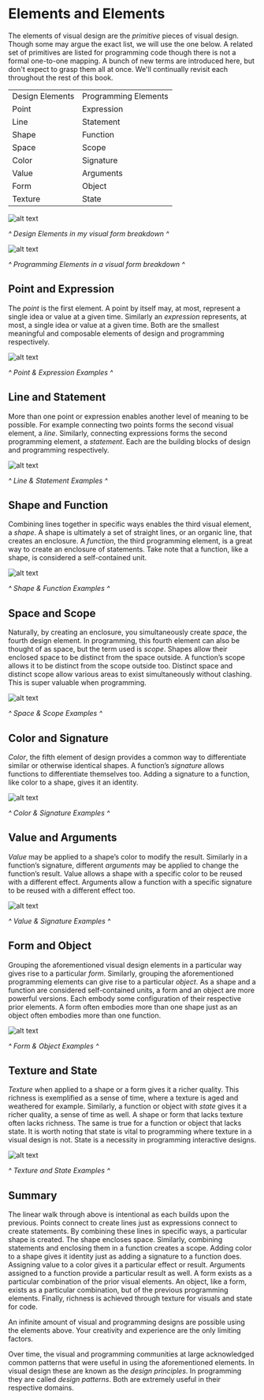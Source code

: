 # Elements and Elements

The elements of visual design are the *primitive* pieces of visual design. Though some may argue the exact list, we will use the one below. A related set of primitives are listed for programming code though there is not a formal one-to-one mapping. A bunch of new terms are introduced here, but don't expect to grasp them all at once. We'll continually revisit each throughout the rest of this book.

<table>
  <tr>
    <td>Design Elements</td>
    <td>Programming Elements</td>
  </tr>
  <tr>
    <td>Point</td>
    <td>Expression</td>
  </tr>
  <tr>
    <td>Line</td>
    <td>Statement</td>
  </tr>
  <tr>
    <td>Shape</td>
    <td>Function</td>
  </tr>
  <tr>
    <td>Space</td>
    <td>Scope</td>
  </tr>
  <tr>
    <td>Color</td>
    <td>Signature</td>
  </tr>
  <tr>
    <td>Value</td>
    <td>Arguments</td>
  </tr>
  <tr>
    <td>Form</td>
    <td>Object</td>
  </tr>
  <tr>
    <td>Texture</td>
    <td>State</td>
  </tr>
</table>

![alt text](../assets/visual-todo-placeholder.jpg "Design Elements in my visual form")

*^ Design Elements in my visual form breakdown ^*

![alt text](../assets/visual-todo-placeholder.jpg "Coding Elements in a visual form")

*^ Programming Elements in a visual form breakdown ^*

## Point and Expression

The *point* is the first element. A point by itself may, at most, represent a single idea or value at a given time. Similarly an *expression* represents, at most, a single idea or value at a given time. Both are the smallest meaningful and composable elements of design and programming respectively.

![alt text](../assets/visual-todo-placeholder.jpg "Point & Expression Examples")

*^ Point & Expression Examples ^*

## Line and Statement

More than one point or expression enables another level of meaning to be possible. For example connecting two points forms the second visual element, a *line*. Similarly, connecting expressions forms the second programming element, a *statement*. Each are the building blocks of design and programming respectively.

![alt text](../assets/visual-todo-placeholder.jpg "Line & Statement Examples")

*^ Line & Statement Examples ^*

## Shape and Function

Combining lines together in specific ways enables the third visual element, a *shape*. A shape is ultimately a set of straight lines, or an organic line, that creates an enclosure. A *function*, the third programming element, is a great way to create an enclosure of statements. Take note that a function, like a shape, is considered a self-contained unit.

![alt text](../assets/visual-todo-placeholder.jpg "Shape & Function Examples")

*^ Shape & Function Examples ^*

## Space and Scope

Naturally, by creating an enclosure, you simultaneously create *space*, the fourth design element. In programming, this fourth element can also be thought of as space, but the term used is *scope*. Shapes allow their enclosed space to be distinct from the space outside. A function’s scope allows it to be distinct from the scope outside too. Distinct space and distinct scope allow various areas to exist simultaneously without clashing. This is super valuable when programming.

![alt text](../assets/visual-todo-placeholder.jpg "Space & Scope Examples")

*^ Space & Scope Examples ^*

## Color and Signature

*Color*, the fifth element of design provides a common way to differentiate similar or otherwise identical shapes. A function’s *signature* allows functions to differentiate themselves too. Adding a signature to a function, like color to a shape, gives it an identity.

![alt text](../assets/visual-todo-placeholder.jpg "Color & Signature Examples")

*^ Color & Signature Examples ^*

## Value and Arguments

*Value* may be applied to a shape’s color to modify the result. Similarly in a function’s signature, different *arguments* may be applied to change the function’s result. Value allows a shape with a specific color to be reused with a different effect. Arguments allow a function with a specific signature to be reused with a different effect too.

![alt text](../assets/visual-todo-placeholder.jpg "Value & Signature Examples")

*^ Value & Signature Examples ^*

## Form and Object

Grouping the aforementioned visual design elements in a particular way gives rise to a particular *form*. Similarly, grouping the aforementioned programming elements can give rise to a particular *object*. As a shape and a function are considered self-contained units, a form and an object are more powerful versions. Each embody some configuration of their respective prior elements. A form often embodies more than one shape just as an object often embodies more than one function.

![alt text](../assets/visual-todo-placeholder.jpg "Form & Object Examples")

*^ Form & Object Examples ^*

## Texture and State

*Texture* when applied to a shape or a form gives it a richer quality. This richness is exemplified as a sense of time, where a texture is aged and weathered for example. Similarly, a function or object with *state* gives it a richer quality, a sense of time as well. A shape or form that lacks texture often lacks richness. The same is true for a function or object that lacks state. It is worth noting that state is vital to programming where texture in a visual design is not. State is a necessity in programming interactive designs.

![alt text](../assets/visual-todo-placeholder.jpg "Texture and State Examples")

*^ Texture and State Examples ^*

## Summary

The linear walk through above is intentional as each builds upon the previous. Points connect to create lines just as expressions connect to create statements. By combining these lines in specific ways, a particular shape is created. The shape encloses space. Similarly, combining statements and enclosing them in a function creates a scope. Adding color to a shape gives it identity just as adding a signature to a function does. Assigning value to a color gives it a particular effect or result. Arguments assigned to a function provide a particular result as well. A form exists as a particular combination of the prior visual elements. An object, like a form, exists as a particular combination, but of the previous programming elements. Finally, richness is achieved through texture for visuals and state for code.

An infinite amount of visual and programming designs are possible using the elements above. Your creativity and experience are the only limiting factors.

Over time, the visual and programming communities at large acknowledged common patterns that were useful in using the aforementioned elements. In visual design these are known as the *design principles*. In programming they are called *design patterns*. Both are extremely useful in their respective domains.
